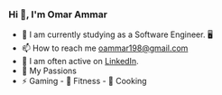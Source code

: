 ### Hi 👋, I'm Omar Ammar

- 🌱 I am currently studying as a Software Engineer. 🖥️
- 📫 How to reach me oammar198@gmail.com
- 📝 I am often active on [LinkedIn](https://www.linkedin.com/in/oumar-a-8a2491253/).
- 🧡   My Passions
- ⚡  Gaming - :muscle: Fitness - 🥠 Cooking 




<!--
**oumar969/Oumar969** is a ✨ _special_ ✨ repository because its `README.md` (this file) appears on your GitHub profile.

Here are some ideas to get you started:

- 🔭 I’m currently working on ...
- 👯 I’m looking to collaborate on ...
- 🤔 I’m looking for help with ...
- 💬 Ask me about ...
- 📫 How to reach me: ...
- 😄 Pronouns: ...
- ⚡ Fun fact: ...
-->

